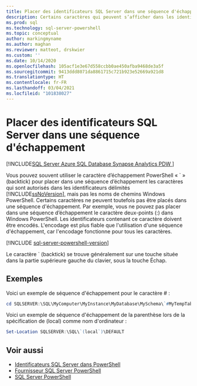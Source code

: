 ```yaml
---
title: Placer des identificateurs SQL Server dans une séquence d'échappement
description: Certains caractères qui peuvent s’afficher dans les identificateurs délimités de SQL Server ne sont pas pris en charge dans les chemins Windows PowerShell. Découvrez comment certaines d’entre elles peuvent être placées dans une séquence d’échappement avec le caractère de cycle arrière.
ms.prod: sql
ms.technology: sql-server-powershell
ms.topic: conceptual
author: markingmyname
ms.author: maghan
ms.reviewer: matteot, drskwier
ms.custom: ''
ms.date: 10/14/2020
ms.openlocfilehash: 105acf1e3e67d558ccbb0ae450afba9468de3a5f
ms.sourcegitcommit: 9413ddd8071da8861715c721b923e52669a921d8
ms.translationtype: HT
ms.contentlocale: fr-FR
ms.lasthandoff: 03/04/2021
ms.locfileid: "101838027"
---
```

# <a name="escape-sql-server-identifiers"></a>Placer des identificateurs SQL Server dans une séquence d'échappement

[!INCLUDE[SQL Server Azure SQL Database Synapse Analytics PDW ](../includes/applies-to-version/sql-asdb-asdbmi-asa-pdw.md)]

Vous pouvez souvent utiliser le caractère d’échappement PowerShell « ` » (backtick) pour placer dans une séquence d’échappement les caractères qui sont autorisés dans les identificateurs délimités [!INCLUDE[ssNoVersion](../includes/ssnoversion-md.md)], mais pas les noms de chemins Windows PowerShell. Certains caractères ne peuvent toutefois pas être placés dans une séquence d'échappement. Par exemple, vous ne pouvez pas placer dans une séquence d’échappement le caractère deux-points (:) dans Windows PowerShell. Les identificateurs contenant ce caractère doivent être encodés. L'encodage est plus fiable que l'utilisation d'une séquence d'échappement, car l'encodage fonctionne pour tous les caractères.  

[!INCLUDE [sql-server-powershell-version](../includes/sql-server-powershell-version.md)]

Le caractère ` (backtick) se trouve généralement sur une touche située dans la partie supérieure gauche du clavier, sous la touche Échap.  

## <a name="examples"></a>Exemples

Voici un exemple de séquence d'échappement pour le caractère # :  

```powershell
cd SQLSERVER:\SQL\MyComputer\MyInstance\MyDatabase\MySchema\`#MyTempTable  
```

Voici un exemple de séquence d'échappement de la parenthèse lors de la spécification de (local) comme nom d'ordinateur :  

```powershell
Set-Location SQLSERVER:\SQL\`(local`)\DEFAULT  
```

## <a name="see-also"></a>Voir aussi

- [Identificateurs SQL Server dans PowerShell](sql-server-identifiers-in-powershell.md)
- [Fournisseur SQL Server PowerShell](sql-server-powershell-provider.md)
- [SQL Server PowerShell](sql-server-powershell.md)